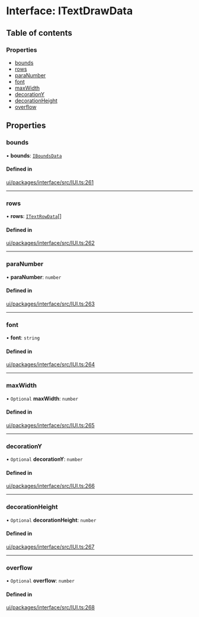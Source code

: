 # Interface: ITextDrawData

## Table of contents

### Properties

- [bounds](ITextDrawData.md#bounds)
- [rows](ITextDrawData.md#rows)
- [paraNumber](ITextDrawData.md#paranumber)
- [font](ITextDrawData.md#font)
- [maxWidth](ITextDrawData.md#maxwidth)
- [decorationY](ITextDrawData.md#decorationy)
- [decorationHeight](ITextDrawData.md#decorationheight)
- [overflow](ITextDrawData.md#overflow)

## Properties

### bounds

• **bounds**: [`IBoundsData`](IBoundsData.md)

#### Defined in

[ui/packages/interface/src/IUI.ts:261](https://github.com/leaferjs/leafer-ui/blob/a39c489/packages/interface/src/IUI.ts#L261)

___

### rows

• **rows**: [`ITextRowData`](ITextRowData.md)[]

#### Defined in

[ui/packages/interface/src/IUI.ts:262](https://github.com/leaferjs/leafer-ui/blob/a39c489/packages/interface/src/IUI.ts#L262)

___

### paraNumber

• **paraNumber**: `number`

#### Defined in

[ui/packages/interface/src/IUI.ts:263](https://github.com/leaferjs/leafer-ui/blob/a39c489/packages/interface/src/IUI.ts#L263)

___

### font

• **font**: `string`

#### Defined in

[ui/packages/interface/src/IUI.ts:264](https://github.com/leaferjs/leafer-ui/blob/a39c489/packages/interface/src/IUI.ts#L264)

___

### maxWidth

• `Optional` **maxWidth**: `number`

#### Defined in

[ui/packages/interface/src/IUI.ts:265](https://github.com/leaferjs/leafer-ui/blob/a39c489/packages/interface/src/IUI.ts#L265)

___

### decorationY

• `Optional` **decorationY**: `number`

#### Defined in

[ui/packages/interface/src/IUI.ts:266](https://github.com/leaferjs/leafer-ui/blob/a39c489/packages/interface/src/IUI.ts#L266)

___

### decorationHeight

• `Optional` **decorationHeight**: `number`

#### Defined in

[ui/packages/interface/src/IUI.ts:267](https://github.com/leaferjs/leafer-ui/blob/a39c489/packages/interface/src/IUI.ts#L267)

___

### overflow

• `Optional` **overflow**: `number`

#### Defined in

[ui/packages/interface/src/IUI.ts:268](https://github.com/leaferjs/leafer-ui/blob/a39c489/packages/interface/src/IUI.ts#L268)
